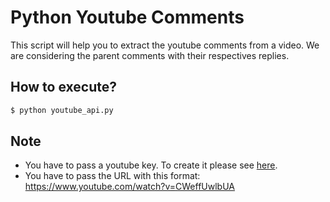 # Python Youtube Comments

This script will help you to extract the youtube comments from a video. We are considering the parent comments with their respectives replies.

## How to execute?


```bash
$ python youtube_api.py 
```

## Note
- You have to pass a youtube key. To create it please see [here](https://developers.google.com/youtube/v3/docs).
- You have to pass the URL with this format: https://www.youtube.com/watch?v=CWeffUwlbUA
